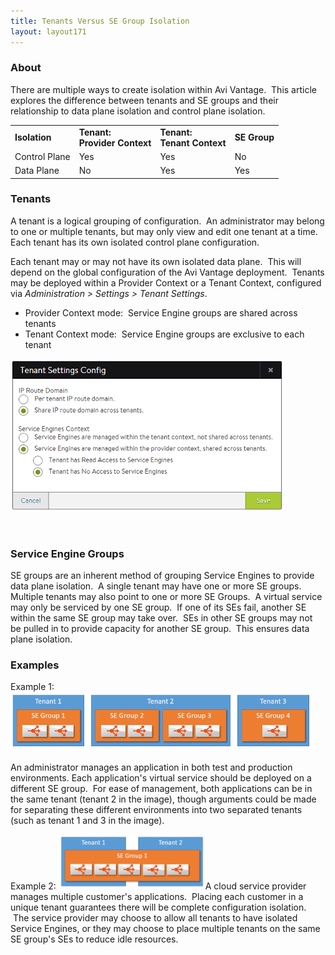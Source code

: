 ```yaml
---
title: Tenants Versus SE Group Isolation
layout: layout171
---
```

### About

There are multiple ways to create isolation within Avi Vantage.  This article explores the difference between tenants and SE groups and their relationship to data plane isolation and control plane isolation.

<table class=" table table-bordered table-hover">   
<tbody>    
<tr>     
<td><strong> Isolation</strong></td>
<td><strong> Tenant: </strong><br> <strong> Provider Context</strong></td>
<td><strong> Tenant: </strong><br> <strong> Tenant Context</strong></td>
<td><strong> SE Group</strong></td>
</tr>
<tr>     
<td> Control Plane</td>
<td> Yes</td>
<td> Yes</td>
<td> No</td>
</tr>
<tr>     
<td> Data Plane</td>
<td> No</td>
<td> Yes</td>
<td> Yes</td>
</tr>
</tbody>
</table>  

### Tenants

A tenant is a logical grouping of configuration.  An administrator may belong to one or multiple tenants, but may only view and edit one tenant at a time. Each tenant has its own isolated control plane configuration.

Each tenant may or may not have its own isolated data plane.  This will depend on the global configuration of the Avi Vantage deployment.  Tenants may be deployed within a Provider Context or a Tenant Context, configured via *Administration > Settings > Tenant Settings*.

* Provider Context mode:  Service Engine groups are shared across tenants
* Tenant Context mode:  Service Engine groups are exclusive to each tenant 

<a href="img/Tenant.png"><img class="alignnone wp-image-536" src="img/Tenant.png" alt="Tenant" width="437" height="245"></a>

 

### Service Engine Groups

SE groups are an inherent method of grouping Service Engines to provide data plane isolation.  A single tenant may have one or more SE groups.  Multiple tenants may also point to one or more SE Groups.  A virtual service may only be serviced by one SE group.  If one of its SEs fail, another SE within the same SE group may take over.  SEs in other SE groups may not be pulled in to provide capacity for another SE group.  This ensures data plane isolation.   

### Examples

Example 1:
<a href="img/Tenant2.png"><img class="wp-image-588 alignright" src="img/Tenant2.png" alt="Tenant2" width="482" height="95"></a>

An administrator manages an application in both test and production environments. Each application's virtual service should be deployed on a different SE group.  For ease of management, both applications can be in the same tenant (tenant 2 in the image), though arguments could be made for separating these different environments into two separated tenants (such as tenant 1 and 3 in the image).
  

Example 2: 
<a href="img/Tenant1.png"><img class="wp-image-587 alignright" src="img/Tenant1.png" alt="Tenant1" width="235" height="88"></a>A cloud service provider manages multiple customer's applications.  Placing each customer in a unique tenant guarantees there will be complete configuration isolation.  The service provider may choose to allow all tenants to have isolated Service Engines, or they may choose to place multiple tenants on the same SE group's SEs to reduce idle resources.  